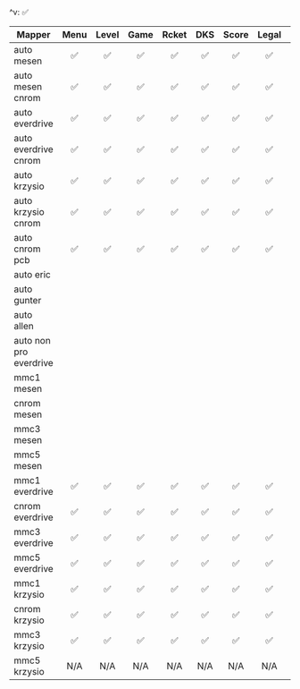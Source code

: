 ^v: ✅

| Mapper                 |Menu |Level|Game |Rcket| DKS |Score|Legal|Reset|TpRll|Save |
|------------------------|:---:|:---:|:---:|:---:|:---:|:---:|:---:|:---:|:---:|:---:|
| auto mesen             | ✅  |  ✅ | ✅  | ✅  | ✅  | ✅  | ✅  | ✅  | ✅  | ✅ |
| auto mesen cnrom       | ✅  |  ✅ | ✅  | ✅  | ✅  | ✅  | ✅  | ✅  | ✅  | ✅ |
| auto everdrive         | ✅  | ✅  | ✅  |  ✅ | ✅  | ✅  | ✅  | ✅  | ✅  | ✅ |
| auto everdrive cnrom   | ✅  | ✅  |  ✅ | ✅  | ✅  | ✅  | ✅  | ✅  | ✅  | ✅ |
| auto krzysio           | ✅  | ✅  | ✅  | ✅  | ✅  | ✅  | ✅  | ✅  | ✅  | ✅ |
| auto krzysio cnrom     | ✅  | ✅  | ✅  | ✅  | ✅  | ✅  | ✅  | ✅  | ✅  | ✅ |
| auto cnrom pcb         | ✅  | ✅  | ✅  |  ✅ | ✅  | ✅  | ✅ |  ✅ |  ✅ | N/A |
| auto eric              |     |     |     |     |     |     |     |     |     |     |
| auto gunter            |     |     |     |     |     |     |     |     |     |     |
| auto allen             |     |     |     |     |     |     |     |     |     |     |
| auto non pro everdrive |     |     |     |     |     |     |     |     |     |     |
| mmc1 mesen             |     |     |     |     |     |     |     |     |     |     |
| cnrom mesen            |     |     |     |     |     |     |     |     |     |     |
| mmc3 mesen             |     |     |     |     |     |     |     |     |     |     |
| mmc5 mesen             |     |     |     |     |     |     |     |     |     |     |
| mmc1 everdrive         | ✅  | ✅  | ✅  | ✅  | ✅  | ✅  | ✅  | ✅  | ✅  | ✅  |
| cnrom everdrive        |  ✅ | ✅  | ✅  | ✅  | ✅  | ✅  | ✅  |  ✅ | ✅ | ✅  |
| mmc3 everdrive         | ✅  | ✅  | ✅  | ✅  |✅   | ✅  | ✅  |  ✅ | ✅ | ✅  |
| mmc5 everdrive         | ✅  | ✅  | ✅  | ✅  | ✅  |  ✅ |  ✅ | ✅  | ✅  | ✅  |
| mmc1 krzysio           | ✅  | ✅  | ✅  | ✅  | ✅  |  ✅ | ✅  |  ✅ | ✅  | ✅ |
| cnrom krzysio          | ✅  | ✅  | ✅  | ✅  | ✅  | ✅  | ✅  | ✅  | ✅ | ✅ |
| mmc3 krzysio           | ✅  | ✅  | ✅  | ✅  | ✅  | ✅  | ✅  | ✅  | ✅  | ✅  |
| mmc5 krzysio           | N/A | N/A | N/A | N/A | N/A | N/A | N/A | N/A | N/A | N/A |